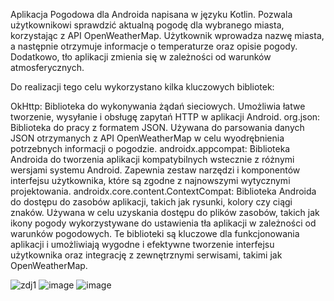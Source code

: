 Aplikacja Pogodowa dla Androida napisana w języku Kotlin. Pozwala użytkownikowi sprawdzić aktualną pogodę dla wybranego miasta, korzystając z API OpenWeatherMap. Użytkownik wprowadza nazwę miasta, a następnie otrzymuje informacje o temperaturze oraz opisie pogody. Dodatkowo, tło aplikacji zmienia się w zależności od warunków atmosferycznych.

Do realizacji tego celu wykorzystano kilka kluczowych bibliotek:

OkHttp: Biblioteka do wykonywania żądań sieciowych. Umożliwia łatwe tworzenie, wysyłanie i obsługę zapytań HTTP w aplikacji Android.
org.json: Biblioteka do pracy z formatem JSON. Używana do parsowania danych JSON otrzymanych z API OpenWeatherMap w celu wyodrębnienia potrzebnych informacji o pogodzie.
androidx.appcompat: Biblioteka Androida do tworzenia aplikacji kompatybilnych wstecznie z różnymi wersjami systemu Android. Zapewnia zestaw narzędzi i komponentów interfejsu użytkownika, które są zgodne z najnowszymi wytycznymi projektowania.
androidx.core.content.ContextCompat: Biblioteka Androida do dostępu do zasobów aplikacji, takich jak rysunki, kolory czy ciągi znaków. Używana w celu uzyskania dostępu do plików zasobów, takich jak ikony pogody wykorzystywane do ustawienia tła aplikacji w zależności od warunków pogodowych.
Te biblioteki są kluczowe dla funkcjonowania aplikacji i umożliwiają wygodne i efektywne tworzenie interfejsu użytkownika oraz integrację z zewnętrznymi serwisami, takimi jak OpenWeatherMap.

![zdj1](https://github.com/AdamBoba/WeatherApp/assets/113714262/93d7e6b7-df70-4b72-8017-8f5f7272247d)
![image](https://github.com/AdamBoba/WeatherApp/assets/113714262/258fdb42-36a1-46ae-bf8d-3cb843aebef6)
![image](https://github.com/AdamBoba/WeatherApp/assets/113714262/b9738f12-03b2-4f56-8eef-6fc7ce5ff3d3)
